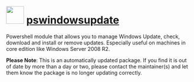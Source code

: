﻿# <img src="https://rawcdn.githack.com/virtualex-itv/chocolatey-packages/e40245062e7e7ce67656c2acbb6abcd60848d7a2/icons/pswindowsupdate.png" width="48" height="48"/> [pswindowsupdate](https://community.chocolatey.org/packages/pswindowsupdate)

Powershell module that allows you to manage Windows Update, check, download and install or remove updates. Especially useful on machines in core edition like Windows Server 2008 R2.

**Please Note**: This is an automatically updated package. If you find it is
out of date by more than a day or two, please contact the maintainer(s) and
let them know the package is no longer updating correctly.
